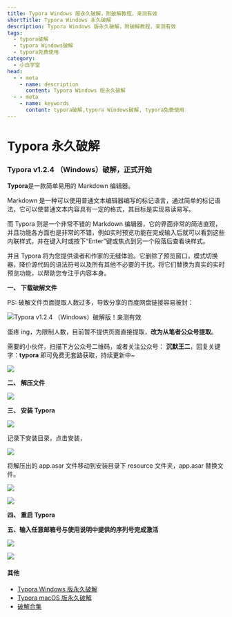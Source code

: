 ```yaml
---
title: Typora Windows 版永久破解，附破解教程，亲测有效
shortTitle: Typora Windows 永久破解
description: Typora Windows 版永久破解，附破解教程，亲测有效
tags:
  - typora破解
  - typora Windows破解
  - typora免费使用
category:
  - 小白学堂
head:
  - - meta
    - name: description
      content: Typora Windows 版永久破解
  - - meta
    - name: keywords
      content: typora破解,typora Windows破解, typora免费使用
---
```


# Typora 永久破解

### Typora v1.2.4 （Windows）破解，正式开始

**Typora**是一款简单易用的 Markdown 编辑器。

Markdown 是一种可以使用普通文本编辑器编写的标记语言，通过简单的标记语法，它可以使普通文本内容具有一定的格式，其目标是实现易读易写。

而 Typora 则是一个非常不错的 Markdown 编辑器，它的界面非常的简洁直观，并且功能各方面也是非常的不错，例如实时预览功能在完成输入后就可以看到这些内联样式，并在键入时或按下“Enter”键或焦点到另一个段落后查看块样式。

并且 Typora 将为您提供读者和作家的无缝体验。它删除了预览窗口，模式切换器，降价源代码的语法符号以及所有其他不必要的干扰。将它们替换为真实的实时预览功能，以帮助您专注于内容本身。

**一、 下载破解文件**

PS: 破解文件页面提取人数过多，导致分享的百度网盘链接容易被封：

![Typora v1.2.4 （Windows）破解版！亲测有效](http://cdn.tobebetterjavaer.com/tobebetterjavaer/images/nice-article/itmind-typorayjpx-4527dc18-83b0-4e87-bd00-9cd729294d11.png)

蛋疼 ing，为限制人数，目前暂不提供页面直接提取，**改为从笔者公众号提取**。

需要的小伙伴，扫描下方公众号二维码，或者关注公众号： **沉默王二**，回复关键字：**typora** 即可免费无套路获取，持续更新中~

![](http://cdn.tobebetterjavaer.com/tobebetterjavaer/images/nice-article/itmind-ideapxideajhideayjjhmideazxjhzcmpjjcyjjhqcyx-fc5a32f3-04ed-4bbf-9df8-a13a409a275f.png)

**二、 解压文件**

![](http://cdn.tobebetterjavaer.com/tobebetterjavaer/images/nice-article/itmind-typorayjpx-66f38b4e-cbee-439c-9428-475dbe9dc0d0.png)

**三、 安装 Typora**

![](http://cdn.tobebetterjavaer.com/tobebetterjavaer/images/nice-article/itmind-typorayjpx-7a221021-28f1-4a43-9bef-eca73d7497da.png)

记录下安装目录，点击安装，

![](http://cdn.tobebetterjavaer.com/tobebetterjavaer/images/nice-article/itmind-typorayjpx-f94f4750-70b3-4300-843c-7d9c4fbba8a1.png)

将解压出的 app.asar 文件移动到安装目录下 resource 文件夹，app.asar 替换文件。

![](http://cdn.tobebetterjavaer.com/tobebetterjavaer/images/nice-article/itmind-typorayjpx-c360ba4c-90a2-4ff1-8800-be9975a212ef.png)

![](http://cdn.tobebetterjavaer.com/tobebetterjavaer/images/nice-article/itmind-typorayjpx-50373635-2c1b-4b49-b645-f4012d4ca327.png)

**四、 重启 Typora**

**五、输入任意邮箱号与使用说明中提供的序列号完成激活**

![](http://cdn.tobebetterjavaer.com/tobebetterjavaer/images/nice-article/itmind-typorayjpx-05404fe4-21cf-4fb5-8afc-cc963c66f5b3.png)

![](http://cdn.tobebetterjavaer.com/tobebetterjavaer/images/nice-article/itmind-typorayjpx-b405d199-1ca2-453f-a3cd-dcad1257ef69.png)


#### 其他

- [Typora Windows 版永久破解](https://tobebetterjavaer.com/nice-article/itmind/typorayjpx.html)
- [Typora macOS 版永久破解](https://tobebetterjavaer.com/nice-article/typoramaczwpjbhyjjdkptmarkdownbjqmksimacsocom.html)
- [破解合集](https://tobebetterjavaer.com/nice-article/itmind/)
